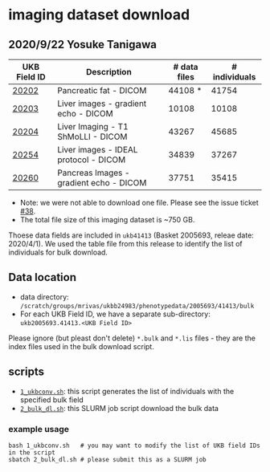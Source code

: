 # imaging dataset download
## 2020/9/22 Yosuke Tanigawa

| UKB Field ID                                                     | Description                             | # data files | # individuals |
|------------------------------------------------------------------|-----------------------------------------|--------------|---------------|
| [20202](http://biobank.ctsu.ox.ac.uk/crystal/field.cgi?id=20202) | Pancreatic fat - DICOM                  | 44108 *      | 41754         |
| [20203](http://biobank.ctsu.ox.ac.uk/crystal/field.cgi?id=20203) | Liver images - gradient echo - DICOM    | 10108        | 10108         |
| [20204](http://biobank.ctsu.ox.ac.uk/crystal/field.cgi?id=20204) | Liver Imaging - T1 ShMoLLI - DICOM      | 43267        | 45685         |
| [20254](http://biobank.ctsu.ox.ac.uk/crystal/field.cgi?id=20254) | Liver images - IDEAL protocol - DICOM   | 34839        | 37267         |
| [20260](http://biobank.ctsu.ox.ac.uk/crystal/field.cgi?id=20260) | Pancreas Images - gradient echo - DICOM | 37751        | 35415         |

* Note: we were not able to download one file. Please see the issue ticket [#38](https://github.com/rivas-lab/ukbb-tools/issues/38).
* The total file size of this imaging dataset is ~750 GB.

Thoese data fields are included in `ukb41413` (Basket 2005693, releae date: 2020/4/1). We used the table file from this release to identify the list of individuals for bulk download.

## Data location

- data directory: `/scratch/groups/mrivas/ukbb24983/phenotypedata/2005693/41413/bulk`
- For each UKB Field ID, we have a separate sub-directory: `ukb2005693.41413.<UKB Field ID>`

Please ignore (but pleast don't delete) `*.bulk` and `*.lis` files - they are the index files used in the bulk download script.

## scripts

- [`1_ukbconv.sh`](1_ukbconv.sh): this script generates the list of individuals with the specified bulk field
- [`2_bulk_dl.sh`](2_bulk_dl.sh): this SLURM job script download the bulk data

### example usage

```
bash 1_ukbconv.sh   # you may want to modify the list of UKB field IDs in the script
sbatch 2_bulk_dl.sh # please submit this as a SLURM job
```


